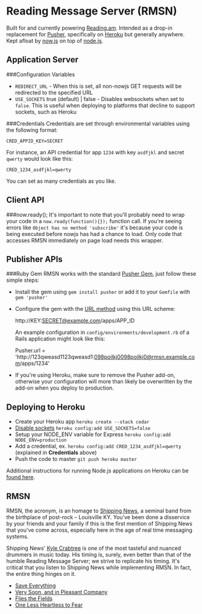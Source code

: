 Reading Message Server (RMSN)
=============================
Built for and currently powering [Reading.am](http://reading.am).
Intended as a drop-in replacement for [Pusher](http://pusher.com),
specifically on [Heroku](http://www.heroku.com) but generally anywhere.
Kept afloat by [now.js](http://nowjs.com) on top of [node.js](http://nodejs.org).

Application Server
------------------
###Configuration Variables

* `REDIRECT_URL` - When this is set, all non-nowjs GET requests will be
  redirected to the specified URL
* `USE_SOCKETS` true (default) | false - Disables websockets when set to
  `false`. This is useful when deploying to platforms that decline to
  support sockets, such as Heroku

###Credentials
Credentials are set through environmental variables using the following
format:

    CRED_APPID_KEY=SECRET

For instance, an API credential for app `1234` with key `asdfjkl` and
secret `qwerty` would look like this:

    CRED_1234_asdfjkl=qwerty

You can set as many credentials as you like.

Client API
----------
###now.ready();
It's important to note that you'll probably need to wrap your code in a
`now.ready(function(){});` function call. If you're seeing errors like
`Object has no method 'subscribe'` it's because your code is being executed
before nowjs has had a chance to load. Only code that accesses RMSN
immediately on page load needs this wrapper.

Publisher APIs
--------------
###Ruby Gem
RMSN works with the standard [Pusher Gem](https://github.com/pusher/pusher-gem),
just follow these simple steps:

* Install the gem using `gem install pusher` or add it to your `Gemfile`
  with `gem 'pusher'`
* Configure the gem with the [URL method](https://github.com/pusher/pusher-gem/blob/master/lib/pusher.rb#L50)
  using this URL scheme:

    http://KEY:SECRET@example.com/apps/APP_ID

  An example configuration in `config/environments/development.rb` of a
  Rails application might look like this:

    Pusher.url = 'http://123qweasd1123qweasd1:098poilkj0098poilkj0@rmsn.example.com/apps/1234'

* If you're using Heroku, make sure to remove the Pusher add-on, otherwise
  your configuration will more than likely be overwritten by the add-on
  when you deploy to production.

Deploying to Heroku
-----------------

* Create your Heroku app `heroku create --stack cedar`
* [Disable sockets](https://twitter.com/#!/NowJsTeam/status/115861105032708096) `heroku config:add USE_SOCKETS=false`
* Setup your NODE_ENV variable for Express `heroku config:add NODE_ENV=production`
* Add a credential, ex. `heroku config:add CRED_1234_asdfjkl=qwerty`
  (explained in **Credentials** above)
* Push the code to master `git push heroku master`

Additional instructions for running Node.js applications on Heroku can
be [found here](http://devcenter.heroku.com/articles/node-js).

RMSN
----
RMSN, the acronym, is an homage to [Shipping News](http://www.shippingnews.org),
a seminal band from the birthplace of post-rock – Louisville KY.
You've been done a disservice by your friends and your family if this is
the first mention of Shipping News that you've come across,
especially here in the age of real time messaging systems.

Shipping News' [Kyle Crabtree](http://history.louisvillehardcore.com/index.php?title=Kyle_Crabtree) is one of the most tasteful and nuanced
drummers in music today. His timing is, surely, even better than that 
of the humble Reading Message Server; we strive to replicate his timing.
It's critical that you listen to Shipping News while implementing RMSN.
In fact, the entire thing hinges on it.

* [Save Everything](http://grooveshark.com/#/album/Save+Everything/649951)
* [Very Soon, and in Pleasant Company](http://grooveshark.com/#/album/Very+Soon+And+In+Pleasant+Company/459292)
* [Flies the Fields](http://grooveshark.com/#/album/Flies+The+Fields/248240)
* [One Less Heartless to Fear](http://shippingnews.bandcamp.com/album/one-less-heartless-to-fear)
